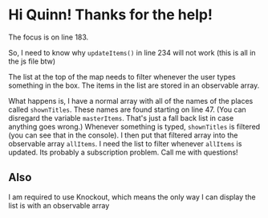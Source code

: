 # Hi Quinn! Thanks for the help!

The focus is on line 183.

So, I need to know why `updateItems()` in line 234 will not work (this is all in the js file btw)

The list at the top of the map needs to filter whenever the user types something in the box. The items in the list are stored in an observable array.

What happens is, I have a normal array with all of the names of the places called `shownTitles`. These names are found starting on line 47. (You can disregard the variable `masterItems`. That's just a fall back list in case anything goes wrong.) Whenever something is typed, `shownTitles` is filtered (you can see that in the console). I then put that filtered array into the observable array `allItems`. I need the list to filter whenever `allItems` is updated. Its probably a subscription problem. Call me with questions!

## Also
I am required to use Knockout, which means the only way I can display the list is with an observable array
